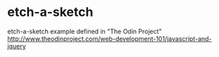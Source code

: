 # etch-a-sketch
etch-a-sketch example defined in "The Odin Project"
http://www.theodinproject.com/web-development-101/javascript-and-jquery
